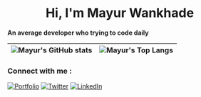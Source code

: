 **<h1 align="center">Hi, I'm Mayur Wankhade</h1>**

**An average developer who trying to code daily**

| <a><img align="center" src='https://github-readme-stats.vercel.app/api?username=mayurwankhade96&show_icons=true&hide_border=true' alt="Mayur's GitHub stats"></a> | <a><img align="center" src='https://github-readme-stats.vercel.app/api/top-langs/?username=mayurwankhade96&layout=compact&hide_border=true&langs_count=6' alt="Mayur's Top Langs"></a> |
| ----------------------------------------------------------------------------------------------------------------------------------------------------------------- | -------------------------------------------------------------------------------------------------------------------------------------------------------------------------------------- |

### Connect with me :

[![Portfolio](https://img.shields.io/badge/-Portfolio-blue?style=for-the-badge&logo=google-chrome&logoColor=white)](https://mayurwankhade96.github.io/)
[![Twitter](https://img.shields.io/badge/-twitter-blue?style=for-the-badge&logo=twitter&logoColor=white)](https://twitter.com/mayurwankhade96)
[![LinkedIn](https://img.shields.io/badge/-linkedin-blue?style=for-the-badge&logo=Linkedin)](https://www.linkedin.com/in/mayur-wankhade-48a9b3193/)

